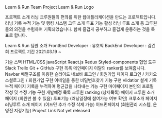 Learn & Run Team Project
Learn & Run Logo

프로젝트 소개
러닝 크루원들의 편의를 위한 웹애플리케이션을 만드는 프로젝트입니다. 러닝 기록 누적 기능 및 랭킹 시스템 크루 소개 투표 기능 활성 러닝 루트 소개 등 크루원들의 의견을 수렴하여 기획되었습니다. 함께 즐겁게 공부하고 즐겁게 운동하는 것을 목표로 합니다.

Learn & Run 팀원 소개
FrontEnd Developer : 유호익
BackEnd Developer : 김건희
프로젝트 기간
2021.03.19 ~

기술 스택
HTML/CSS
javaScript
React.js
Redux
Styled-components
협업 도구
Slack
Trello
Git + GitHub
구현 목록
메인페이지
이달의 ranker를 보여줍니다.
Navbar
배열구조를 이용한 슬라이드 네브바
로그인 / 회원가입 페이지
로그인 / 카카오 소셜로그인 / 회원가입 구현
이메일을 통한 비밀번호찾기 기능 구현
vlidatior 설계
기록누적 페이지
기록을 누적하여 평균값을 나타내는 기능 구현
마이페이지
본인의 프로필 작성 및 수정 기능 구현
개발예정 목록
크루원 ranking (상세목록) 페이지
크루원 소개페이지 (회원만 볼 수 있음)
투표기능 (러닝일정에 참여가능 여부 확인)
크루소개 페이지
러닝루트 소개 페이지 (어드민 추가 수정 삭제 가능)
어드민페이지 (회원관리 시스템, 운영진 지정기능)
Project Link
Not yet released
